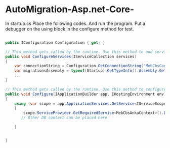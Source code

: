 # AutoMigration-Asp.net-Core-
In startup.cs Place the following codes. And run the program. Put a debugger on the using block in the configure method for test.
```csharp

public IConfiguration Configuration { get; }

// This method gets called by the runtime. Use this method to add services to the container.
public void ConfigureServices(IServiceCollection services)
{
    var connectionString = Configuration.GetConnectionString("MebCbsConection");
    var migrationsAssembly = typeof(Startup).GetTypeInfo().Assembly.GetName().Name;
    ...
}

// This method gets called by the runtime. Use this method to configure the HTTP request pipeline.
public void Configure(IApplicationBuilder app, IHostingEnvironment env)
{
    using (var scope = app.ApplicationServices.GetService<IServiceScopeFactory>().CreateScope())
    {
        scope.ServiceProvider.GetRequiredService<MebCbsAnkaContext>().Database.Migrate();
       // Other DB context can be placed here

    }


}

```
